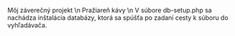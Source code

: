 Môj záverečný projekt \n
Pražiareň kávy \n
V súbore db-setup.php sa nachádza inštalácia databázy, ktorá sa spúšťa po zadaní cesty k súboru do vyhľadávača.